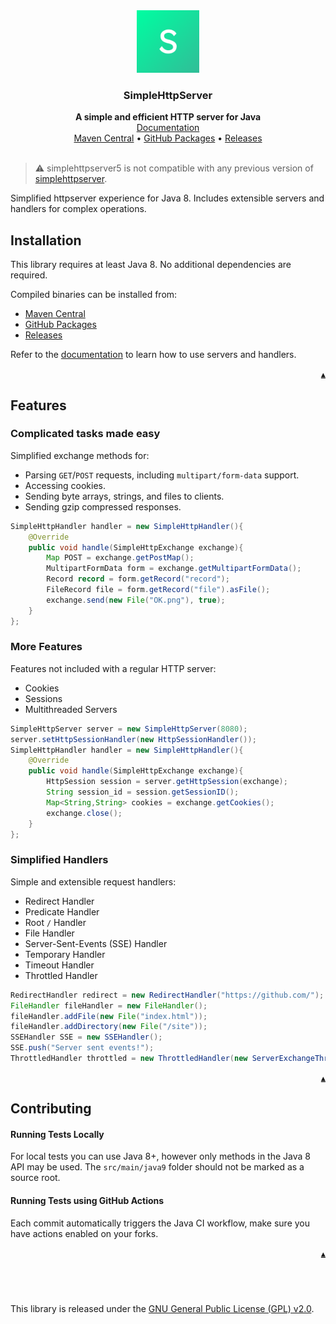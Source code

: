 <div id="top" align="center">
    <a href="https://github.com/KatsuteDev/simplehttpserver">
        <img src="https://raw.githubusercontent.com/KatsuteDev/simplehttpserver/main/assets/icon.png" alt="icon" width="100" height="100">
    </a>
    <h3>SimpleHttpServer</h3>
    <strong>A simple and efficient HTTP server for Java</strong>
    <div>
        <a href="https://docs.katsute.dev/simplehttpserver">Documentation</a>
        <br>
        <a href="https://mvnrepository.com/artifact/dev.katsute/simplehttpserver">Maven Central</a>
        •
        <a href="https://github.com/KatsuteDev/simplehttpserver/packages/1569580">GitHub Packages</a>
        •
        <a href="https://github.com/KatsuteDev/simplehttpserver/releases">Releases</a>
    </div>
</div>

<br>

> ⚠️ simplehttpserver5 is not compatible with any previous version of [simplehttpserver](https://github.com/Ktt-Development/simplehttpserver).

Simplified httpserver experience for Java 8. Includes extensible servers and handlers for complex operations.

## Installation

This library requires at least Java 8. No additional dependencies are required.

Compiled binaries can be installed from:

 * [Maven Central](https://mvnrepository.com/artifact/dev.katsute/simplehttpserver)
 * [GitHub Packages](https://github.com/KatsuteDev/simplehttpserver/packages/1569580)
 * [Releases](https://github.com/KatsuteDev/simplehttpserver/releases)

Refer to the [documentation](https://docs.katsute.dev/simplehttpserver) to learn how to use servers and handlers.

<div align="right"><a href="#top"><code>▲</code></a></div>

## Features

### Complicated tasks made easy

Simplified exchange methods for:

 * Parsing `GET`/`POST` requests, including `multipart/form-data` support.
 * Accessing cookies.
 * Sending byte arrays, strings, and files to clients.
 * Sending gzip compressed responses.

```java
SimpleHttpHandler handler = new SimpleHttpHandler(){
    @Override
    public void handle(SimpleHttpExchange exchange){
        Map POST = exchange.getPostMap();
        MultipartFormData form = exchange.getMultipartFormData();
        Record record = form.getRecord("record");
        FileRecord file = form.getRecord("file").asFile();
        exchange.send(new File("OK.png"), true);
    }
};
```

### More Features

Features not included with a regular HTTP server:

 * Cookies
 * Sessions
 * Multithreaded Servers

```java
SimpleHttpServer server = new SimpleHttpServer(8080);
server.setHttpSessionHandler(new HttpSessionHandler());
SimpleHttpHandler handler = new SimpleHttpHandler(){
    @Override
    public void handle(SimpleHttpExchange exchange){
        HttpSession session = server.getHttpSession(exchange);
        String session_id = session.getSessionID();
        Map<String,String> cookies = exchange.getCookies();
        exchange.close();
    }
};
```

### Simplified Handlers

Simple and extensible request handlers:

 * Redirect Handler
 * Predicate Handler
 * Root `/` Handler
 * File Handler
 * Server-Sent-Events (SSE) Handler
 * Temporary Handler
 * Timeout Handler
 * Throttled Handler

```java
RedirectHandler redirect = new RedirectHandler("https://github.com/");
FileHandler fileHandler = new FileHandler();
fileHandler.addFile(new File("index.html"));
fileHandler.addDirectory(new File("/site"));
SSEHandler SSE = new SSEHandler();
SSE.push("Server sent events!");
ThrottledHandler throttled = new ThrottledHandler(new ServerExchangeThrottler(), new HttpHandler());
```

<div align="right"><a href="#top"><code>▲</code></a></div>

## Contributing

#### Running Tests Locally

For local tests you can use Java 8+, however only methods in the Java 8 API may be used. The `src/main/java9` folder should not be marked as a source root.

#### Running Tests using GitHub Actions

Each commit automatically triggers the Java CI workflow, make sure you have actions enabled on your forks.

<div align="right"><a href="#top"><code>▲</code></a></div>

## &nbsp;

This library is released under the [GNU General Public License (GPL) v2.0](https://github.com/KatsuteDev/simplehttpserver/blob/main/LICENSE).